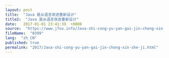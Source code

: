 ```yaml
---
layout: post
title:  "Java 是从语言改进重新设计"
title2:  "Java 是从语言改进重新设计"
date:   2017-01-01 23:41:39  +0800
source:  "https://www.jfox.info/Java-shi-cong-yu-yan-gai-jin-chong-xin-she-ji.html"
fileName:  "0399"
lang:  "zh_CN"
published: true
permalink: "2017/Java-shi-cong-yu-yan-gai-jin-chong-xin-she-ji.html"
---
```



